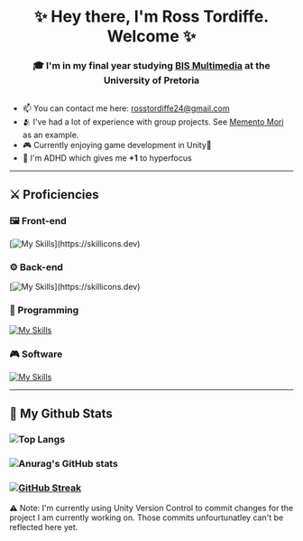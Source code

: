 <h1 align="center"> ✨ Hey there, I'm Ross Tordiffe. Welcome ✨</h1>

<h3 align="center"> 🎓 I'm in my final year studying <a href="https://www.up.ac.za/information-science/article/1821932/bis-multimedia">BIS Multimedia</a> at the University of Pretoria </h3>

##
- 📫 You can contact me here: [rosstordiffe24@gmail.com](mailto:rosstordiffe24@gmail.com)
- 🫂 I've had a lot of experience with group projects. See [Memento Mori](https://github.com/Multimedia-Overachievers/COS214-Project) as an example.
- 🎮 Currently enjoying game development in Unity🙂
- 🧠 I'm ADHD which gives me **+1** to hyperfocus
---
## ⚔️ Proficiencies
### 🖼️ Front-end
[![My Skills](https://skillicons.dev/icons?i=html,css,react,vue,jquery,)](https://skillicons.dev)
### ⚙️ Back-end
[![My Skills](https://skillicons.dev/icons?i=nodejs,mysql,express,php,mongodb,)](https://skillicons.dev)
### 📘 Programming
[![My Skills](https://skillicons.dev/icons?i=javascript,java,cpp,python,cs)](https://skillicons.dev)
### 🎮 Software
[![My Skills](https://skillicons.dev/icons?i=unity,figma,ai,ps,au,pr,vscode,g)](https://skillicons.dev)

---
## 👾 My Github Stats
### ![Top Langs](https://github-readme-stats.vercel.app/api/top-langs/?username=ross-tordiffe&layout=compact&theme=onedark)
### ![Anurag's GitHub stats](https://github-readme-stats.vercel.app/api?username=ross-tordiffe&show_icons=true&theme=onedark)
### [![GitHub Streak](https://streak-stats.demolab.com/?user=ross-tordiffe&theme=onedark)](https://git.io/streak-stats)

⚠️ Note: I'm currently using Unity Version Control to commit changes for the project I am currently working on. Those commits unfourtunatley can't be reflected here yet.
